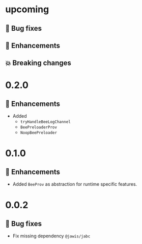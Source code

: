 # upcoming

## :bug: Bug fixes

## :tada: Enhancements

## :boom: Breaking changes

# 0.2.0

## :tada: Enhancements

- Added
  - `tryHandleBeeLogChannel`
  - `BeePreloaderProv`
  - `NoopBeePreloader`

# 0.1.0

## :tada: Enhancements

- Added `BeeProv` as abstraction for runtime specific features.

# 0.0.2

## :bug: Bug fixes

- Fix missing dependency `@jawis/jabc`
